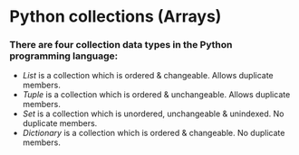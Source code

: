 # Python collections (Arrays)
### There are four collection data types in the Python programming language:
* _List_ is a collection which is ordered & changeable. Allows duplicate members.
* _Tuple_ is a collection which is ordered & unchangeable. Allows duplicate members.
* _Set_ is a collection which is unordered, unchangeable & unindexed. No duplicate members.
* _Dictionary_ is a collection which is ordered & changeable. No duplicate members.